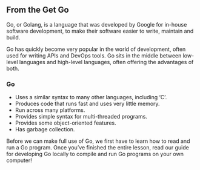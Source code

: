 ## From the Get Go
Go, or Golang, is a language that was developed by Google for in-house software development, to make their software easier to write, maintain and build.

Go has quickly become very popular in the world of development, often used for writing APIs and DevOps tools. Go sits in the middle between low-level languages and high-level languages, often offering the advantages of both.

### Go

- Uses a similar syntax to many other languages, including ‘C’.
- Produces code that runs fast and uses very little memory.
- Run across many platforms.
- Provides simple syntax for multi-threaded programs.
- Provides some object-oriented features.
- Has garbage collection.

Before we can make full use of Go, we first have to learn how to read and run a Go program. Once you’ve finished the entire lesson, read our guide for developing Go locally to compile and run Go programs on your own computer!